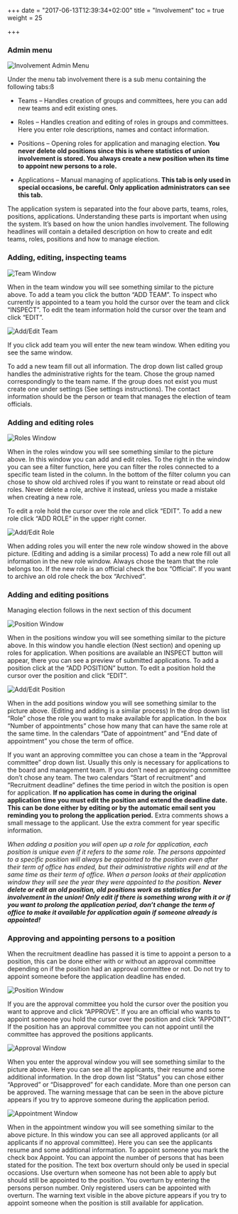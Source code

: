 +++
date = "2017-06-13T12:39:34+02:00"
title = "Involvement"
toc = true
weight = 25

+++
### Admin menu

![Involvement Admin Menu](/images/moore/involvement_menu.png)

Under the menu tab involvement there is a sub menu containing the following
tabs:ß

-  Teams – Handles creation of groups and committees, here you can add new teams
and edit existing ones.

- Roles – Handles creation and editing of roles in groups and committees. Here
you enter role descriptions, names and contact information.

- Positions – Opening roles for application and managing election. **You never
delete old positions since this is where statistics of union involvement is
stored. You always create a new position when its time to appoint new persons
to a role.**

- Applications – Manual managing of applications. **This tab is only used in
special occasions, be careful. Only application administrators can see this tab.**

The application system is separated into the four above parts, teams, roles,
positions, applications. Understanding these parts is important when using the
system. It’s based on how the union handles involvement. The following headlines
will contain a detailed description on how to create and edit teams, roles,
positions and how to manage election.

### Adding, editing, inspecting teams

![Team Window](/images/moore/headline_teams.png)

When in the team window you will see something similar to the picture above. To
add a team you click the button “ADD TEAM”. To inspect who currently is
appointed to a team you hold the cursor over the team and click “INSPECT”. To
edit the team information hold the cursor over the team and click “EDIT”.

![Add/Edit Team](/images/moore/add_team.png)

If you click add team you will enter the new team window. When editing you see
the same window.

To add a new team fill out all information. The drop down list called group
handles the administrative rights for the team. Chose the group named
correspondingly to the team name. If the group does not exist you must create
one under settings (See settings instructions). The contact information should
be the person or team that manages the election of team officials.

### Adding and editing roles

![Roles Window](/images/moore/headline_roles.png)

When in the roles window you will see something similar to the picture above. In
this window you can add and edit roles. To the right in the window you can see a
filter function, here you can filter the roles connected to a specific team
listed in the column. In the bottom of the filter column you can chose to show
old archived roles if you want to reinstate or read about old roles. Never
delete a role, archive it instead, unless you made a mistake when creating a new
role.

To edit a role hold the cursor over the role and click “EDIT”. To add a new role
click “ADD ROLE” in the upper right corner.

![Add/Edit Role](/images/moore/add_role.png)

When adding roles you will enter the new role window showed in the above
picture. (Editing and adding is a similar process) To add a new role fill out
all information in the new role window. Always chose the team that the role
belongs too. If the new role is an official check the box “Official”. If you
want to archive an old role check the box “Archived”.

### Adding and editing positions

Managing election follows in the next section of this document

![Position Window](/images/moore/headline_positions.png)

When in the positions window you will see something similar to the picture
above. In this window you handle election (Nest section) and opening up roles
for application. When positions are available an INSPECT button will appear,
there you can see a preview of submitted applications. To add a position click
at the “ADD POSITION” button. To edit a position hold the cursor over the
position and click “EDIT”.

![Add/Edit Position](/images/moore/add_position.png)

When in the add positions window you will see something similar to the picture
above. (Editing and adding is a similar process) In the drop down list “Role”
chose the role you want to make available for application. In the box “Number of
appointments” chose how many that can have the same role at the same time. In
the calendars “Date of appointment” and “End date of appointment” you chose the
term of office.

If you want an approving committee you can chose a team in the “Approval
committee” drop down list. Usually this only is necessary for applications to
the board and management team. If you don’t need an approving committee don’t
chose any team. The two calendars “Start of recruitment” and “Recruitment
deadline” defines the time period in witch the position is open for application.
**If no application has come in during the original application time you must
edit the position and extend the deadline date. This can be done either by
editing or by the automatic email sent you reminding you to prolong the
application period.** Extra comments shows a small message to the applicant. Use
the extra comment for year specific information.

_When adding a position you will open up a role for application, each position
is unique even if it refers to the same role. The persons appointed to a
specific position will always be appointed to the position even after their
term of office has ended, but their administrative rights will end at the same
time as their term of office. When a person looks at their application window
they will see the year they were appointed to the position. **Never delete or
edit an old position, old positions work as statistics for involvement in the
union! Only edit if there is something wrong with it or if you want to prolong
the application period, don’t change the term of office to make it available
for application again if someone already is appointed!**_

### Approving and appointing persons to a position

When the recruitment deadline has passed it is time to appoint a person to a
position, this can be done either with or without an approval committee
depending on if the position had an approval committee or not. Do not try to
appoint someone before the application deadline has ended.

![Position Window](/images/moore/headline_positions.png)

If you are the approval committee you hold the cursor over the position you want
to approve and click “APPROVE”. If you are an official who wants to appoint
someone you hold the cursor over the position and click “APPOINT”. If the
position has an approval committee you can not appoint until the committee has
approved the positions applicants.

![Approval Window](/images/moore/approve.png)

When you enter the approval window you will see something similar to the picture
above. Here you can see all the applicants, their resume and some additional
information. In the drop down list “Status” you can chose either “Approved” or
“Disapproved” for each candidate. More than one person can be approved. The
warning message that can be seen in the above picture appears if you try to
approve someone during the application period.

![Appointment Window](/images/moore/appoint.png)

When in the appointment window you will see something similar to the above
picture. In this window you can see all approved applicants (or all applicants
if no approval committee). Here you can see the applicants resume and some
additional information. To appoint someone you mark the check box Appoint. You
can appoint the number of persons that has been stated for the position. The
text box overturn should only be used in special occasions. Use overturn when
someone has not been able to apply but should still be appointed to the
position. You overturn by entering the persons person number. Only registered
users can be appointed with overturn. The warning text visible in the above
picture appears if you try to appoint someone when the position is still
available for application.
